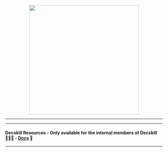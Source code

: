 

<p align="center">
<img src="https://github.com/decskill-boost/.github/assets/78824435/31980d40-0d57-4dfd-8364-b2dabf62fa5f" width="350">
</p>

--------------------------------------------------------------------------------------
--------------------------------------------------------------------------------------

#### Decskill Resources - Only available for the internal members of Decskill  👨🏻‍💻 - [Docs](https://github.com/decskill-boost/decskill/blob/main/README.md) 📖


--------------------------------------------------------------------------------------





